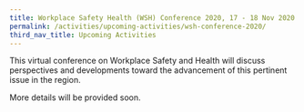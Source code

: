 ```yaml
---
title: Workplace Safety Health (WSH) Conference 2020, 17 - 18 Nov 2020 
permalink: /activities/upcoming-activities/wsh-conference-2020/
third_nav_title: Upcoming Activities
---
```

This virtual conference on Workplace Safety and Health will discuss perspectives and developments toward the advancement of this pertinent issue in the region. 

More details will be provided soon.
